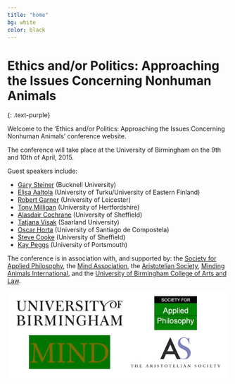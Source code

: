 ```yaml
---
title: "home"
bg: white
color: black
---
```


# Ethics and/or Politics: Approaching the Issues Concerning Nonhuman Animals
{: .text-purple}

Welcome to the ‘Ethics and/or Politics: Approaching the Issues Concerning Nonhuman Animals’ conference website.

The conference will take place at the University of Birmingham on the 9th and 10th of April, 2015.

Guest speakers include:

* [Gary Steiner](http://www.facstaff.bucknell.edu/gsteiner/) (Bucknell University)
* [Elisa Aaltola](http://uef.academia.edu/ElisaAaltola) (University of Turku/University of Eastern Finland)
* [Robert Garner](http://www2.le.ac.uk/departments/politics/people/rgarner) (University of Leicester)
* [Tony Milligan](http://researchprofiles.herts.ac.uk/portal/en/persons/tony-milligan%28d6ebc817-4a09-4785-a225-21c7ed32b653%29.html) (University of Hertfordshire)
* [Alasdair Cochrane](http://www.shef.ac.uk/politics/staff/alasdaircochrane) (University of Sheffield)
* [Tatjana Visak](http://tatjanavisak.com/) (Saarland University)
* [Oscar Horta](http://usc-es.academia.edu/OscarHorta) (University of Santiago de Compostela)
* [Steve Cooke](http://www.sheffield.ac.uk/politics/staff/stevecooke) (University of Sheffield)
* [Kay Peggs](http://www.port.ac.uk/centre-for-european-and-international-studies-research/members/dr-kay-peggs.html) (University of Portsmouth)

The conference is in association with, and supported by: the [Society for Applied Philosophy](http://www.appliedphil.org/view/index.html), the [Mind Association](http://www.mindassociation.org/), the [Aristotelian Society](https://www.aristoteliansociety.org.uk/), [Minding Animals International](http://mindinganimals.com/), and the [University of Birmingham College of Arts and Law](http://www.birmingham.ac.uk/university/colleges/artslaw/index.aspx).


<center><img src="/img/logos.png"></center>

